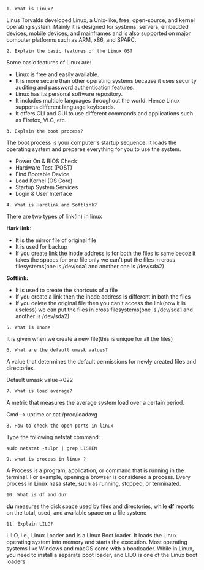 `1. What is Linux?`

Linus Torvalds developed Linux, a Unix-like, free, open-source, and kernel operating system. Mainly it is designed for systems, servers, embedded devices, mobile devices, and mainframes and is also supported on major computer platforms such as ARM, x86, and SPARC.

`2. Explain the basic features of the Linux OS?`

Some basic features of Linux are:
- Linux is free and easily available.
- It is more secure than other operating systems because it uses security auditing and password authentication features.
- Linux has its personal software repository.
- It includes multiple languages throughout the world. Hence Linux supports different language keyboards.
- It offers CLI and GUI to use different commands and applications such as Firefox, VLC, etc.

`3. Explain the boot process?`

The boot process is your computer's startup sequence. It loads the operating system and prepares everything for you to use the system.
- Power On & BIOS Check
- Hardware Test (POST)
- Find Bootable Device
- Load Kernel (OS Core)
- Startup System Services
- Login & User Interface

`4. What is Hardlink and Softlink?`

There are two types of link(ln) in linux

**Hark link:** 
- It is the mirror file of original file
- It is used for backup
- If you create link the inode address is for both the files is same becoz it takes the spaces for one file only we can't put the files in cross filesystems(one is /dev/sda1 and another one is /dev/sda2)

**Softlink:**
- It is used to create the shortcuts of a file
- If you create a link then the inode address is different in both the files
- If you delete the original file then you can't access the link(now it is useless) we can put the files in cross filesystems(one is /dev/sda1 and another is /dev/sda2)

`5. What is Inode`

It is given when we create a new file(this is unique for all the files)

`6. What are the default umask values?`

A value that determines the default permissions for newly created files and directories.

Default umask value→022

`7. What is load average?`

 A metric that measures the average system load over a certain period.

 Cmd--> uptime or cat /proc/loadavg

`8. How to check the open ports in linux`

Type the following netstat command:
```
sudo netstat -tulpn | grep LISTEN
```
`9. what is process in linux ?`

A Process is a program, application, or command that is running in the terminal. For example, opening a browser is considered a process. Every process in Linux hasa state, such as running, stopped, or terminated. 

`10. What is df and du?`

**du** measures the disk space used by files and directories, while **df** reports on the total, used, and available space on a file system:

`11. Explain LILO?`

LILO, i.e., Linux Loader and is a Linux Boot loader. It loads the Linux operating system into memory and starts the execution. Most operating systems like Windows and macOS come with a bootloader. While in Linux, you need to install a separate boot loader, and LILO is one of the Linux boot loaders.
